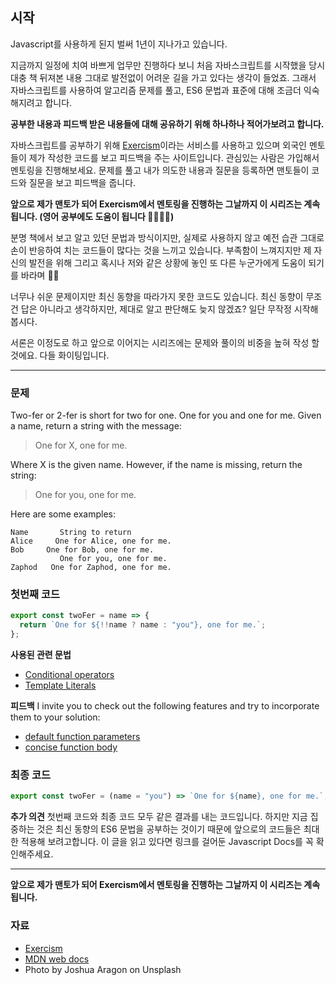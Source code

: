 ## 시작
Javascript를 사용하게 된지 벌써 1년이 지나가고 있습니다.

지금까지 일정에 치여 바쁘게 업무만 진행하다 보니 처음 자바스크립트를 시작했을 당시 대충 책 뒤져본 내용 그대로 발전없이 어려운 길을 가고 있다는 생각이 들었죠.
그래서 자바스크립트를 사용하여 알고리즘 문제를 풀고, ES6 문법과 표준에 대해 조금더 익숙해지려고 합니다. 

**공부한 내용과 피드백 받은 내용들에 대해 공유하기 위해 하나하나 적어가보려고 합니다.**

자바스크립트를 공부하기 위해 [Exercism](https://exercism.io)이라는 서비스를 사용하고 있으며 외국인 멘토들이 제가 작성한 코드를 보고 피드백을 주는 사이트입니다. 관심있는 사람은 가입해서 멘토링을 진행해보세요. 문제를 풀고 내가 의도한 내용과 질문을 등록하면 맨토들이 코드와 질문을 보고 피드백을 줍니다.

**앞으로 제가 맨토가 되어 Exercism에서 멘토링을 진행하는 그날까지 이 시리즈는 계속 됩니다.
(영어 공부에도 도움이 됩니다 🤭🤭🤭🤭)**

분명 책에서 보고 알고 있던 문법과 방식이지만, 실제로 사용하지 않고 예전 습관 그대로 손이 반응하여 치는 코드들이 많다는 것을 느끼고 있습니다. 
부족함이 느껴지지만 제 자신의 발전을 위해 그리고 혹시나 저와 같은 상황에 놓인 또 다른 누군가에게 도움이 되기를 바라며 🤟🤟

너무나 쉬운 문제이지만 최신 동향을 따라가지 못한 코드도 있습니다. 최신 동향이 무조건 답은 아니라고 생각하지만, 제대로 알고 판단해도 늦지 않겠죠? 일단 무작정 시작해 봅시다.

서론은 이정도로 하고 앞으로 이어지는 시리즈에는 문제와 풀이의 비중을 높혀 작성 할 것에요. 
다들 화이팅입니다.

---

### 문제

Two-fer or 2-fer is short for two for one. One for you and one for me.
Given a name, return a string with the message:

> One for X, one for me.

Where X is the given name.
However, if the name is missing, return the string:

> One for you, one for me.

Here are some examples:
```
Name	   String to return
Alice	  One for Alice, one for me.
Bob	    One for Bob, one for me.
           One for you, one for me.
Zaphod	 One for Zaphod, one for me.
```

### 첫번째 코드
```javascript
export const twoFer = name => {
  return `One for ${!!name ? name : "you"}, one for me.`;
};
```
**사용된 관련 문법**
* [Conditional operators](https://developer.mozilla.org/en-US/docs/Web/JavaScript/Reference/Operators/Conditional_Operator)
* [Template Literals](https://developer.mozilla.org/en-US/docs/Web/JavaScript/Reference/Template_literals) 

**피드백**
I invite you to check out the following features and try to incorporate them to your solution:
 * [default function parameters](https://developer.mozilla.org/en-US/docs/Web/JavaScript/Reference/Functions/Default_parameters)
 * [concise function body](https://developer.mozilla.org/en-US/docs/Web/JavaScript/Reference/Functions/Arrow_functions#Function_body)

### 최종 코드
```javascript
export const twoFer = (name = "you") => `One for ${name}, one for me.`;
```
**추가 의견**
첫번째 코드와 최종 코드 모두 같은 결과를 내는 코드입니다. 하지만 지금 집중하는 것은 최신 동향의 ES6 문법을 공부하는 것이기 때문에 앞으로의 코드들은 최대한 적용해 보려고합니다.
이 글을 읽고 있다면 링크를 걸어둔 Javascript Docs를 꼭 확인해주세요.

----

**앞으로 제가 맨토가 되어 Exercism에서 멘토링을 진행하는 그날까지 이 시리즈는 계속 됩니다.**

### 자료
* [Exercism](https://exercism.io)
* [MDN web docs](https://developer.mozilla.org/en-US/)
* Photo by Joshua Aragon on Unsplash
